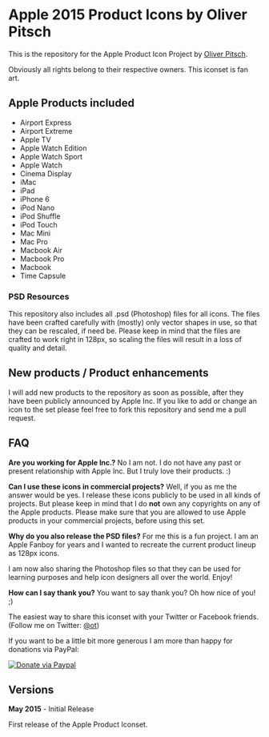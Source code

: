 # Apple 2015 Product Icons by Oliver Pitsch

This is the repository for the Apple Product Icon Project by [Oliver Pitsch](www.addictedtocoffee.de).

Obviously all rights belong to their respective owners. This iconset is fan art.

## Apple Products included

* Airport Express
* Airport Extreme
* Apple TV
* Apple Watch Edition
* Apple Watch Sport
* Apple Watch
* Cinema Display
* iMac
* iPad
* iPhone 6
* iPod Nano
* iPod Shuffle
* iPod Touch
* Mac Mini
* Mac Pro
* Macbook Air
* Macbook Pro
* Macbook
* Time Capsule


### PSD Resources

This repository also includes all .psd (Photoshop) files for all icons. The files have been crafted carefully with (mostly) only vector shapes in use, so that they can be rescaled, if need be. Please keep in mind that the files are crafted to work right in 128px, so scaling the files will result in a loss of quality and detail.
  
## New products / Product enhancements

I will add new products to the repository as soon as possible, after they have been publicly announced by Apple Inc. If you like to add or change an icon to the set please feel free to fork this repository and send me a pull request.

## FAQ

__Are you working for Apple Inc.?__
No I am not. I do not have any past or present relationship with Apple Inc. But I truly love their products. :)

__Can I use these icons in commercial projects?__
Well, if you as me the answer would be yes. I release these icons publicly to be used in all kinds of projects. But please keep in mind that I do __not__ own any copyrights on any of the Apple products. Please make sure that you are allowed to use Apple products in your commercial projects, before using this set.

__Why do you also release the PSD files?__
For me this is a fun project. I am an Apple Fanboy for years and I wanted to recreate the current product lineup as 128px icons.

I am now also sharing the Photoshop files so that they can be used for learning purposes and help icon designers all over the world. Enjoy!

__How can I say thank you?__
You want to say thank you? Oh how nice of you! ;) 

The easiest way to share this iconset with your Twitter or Facebook friends. (Follow me on Twitter: [@ot](http://twitter.com/ot))

If you want to be a little bit more generous I am more than happy for donations via PayPal:

[![Donate via Paypal](https://www.paypalobjects.com/en_US/i/btn/btn_donateCC_LG.gif "Donate via Paypal")](https://www.paypal.com/cgi-bin/webscr?cmd=_s-xclick&hosted_button_id=FK7BCVSECP7JC)


## Versions

__May 2015__ - Initial Release

First release of the Apple Product Iconset.

